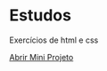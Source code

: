 # Estudos
Exercícios de html e css

<a href="https://leeticia-araaujo.github.io/estudos/html-css/desafios/10-mini-projeto/" target="_blank">Abrir Mini Projeto</a>

